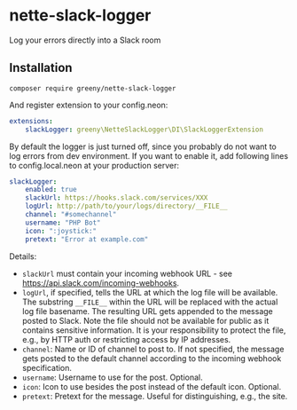# nette-slack-logger
Log your errors directly into a Slack room

## Installation

`composer require greeny/nette-slack-logger`

And register extension to your config.neon:

```yaml
extensions:
	slackLogger: greeny\NetteSlackLogger\DI\SlackLoggerExtension
```

By default the logger is just turned off, since you probably do not want to log errors from dev environment. If you want
to enable it, add following lines to config.local.neon at your production server:

```yaml
slackLogger:
	enabled: true
	slackUrl: https://hooks.slack.com/services/XXX
    logUrl: http://path/to/your/logs/directory/__FILE__
    channel: "#somechannel"
    username: "PHP Bot"
    icon: ":joystick:"
    pretext: "Error at example.com"
```

Details:
- `slackUrl` must contain your incoming webhook URL - see https://api.slack.com/incoming-webhooks.
- `logUrl`, if specified, tells the URL at which the log file will be available. The substring `__FILE__` within the URL
  will be replaced with the actual log file basename. The resulting URL gets appended to the message posted to Slack.
  Note the file should not be available for public as it contains sensitive information. It is your responsibility to
  protect the file, e.g., by HTTP auth or restricting access by IP addresses.
- `channel`: Name or ID of channel to post to. If not specified, the message gets posted to the default channel
  according to the incoming webhook specification.
- `username`: Username to use for the post. Optional.
- `icon`: Icon to use besides the post instead of the default icon. Optional.
- `pretext`: Pretext for the message. Useful for distinguishing, e.g., the site.
